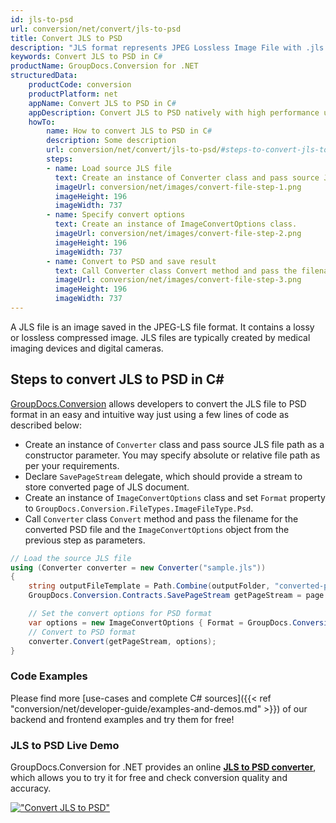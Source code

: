 ```yaml
---
id: jls-to-psd
url: conversion/net/convert/jls-to-psd
title: Convert JLS to PSD
description: "JLS format represents JPEG Lossless Image File with .jls extension. Learn how to convert JLS to PSD file programmatically in C# language using GroupDocs.Conversion for .NET library."
keywords: Convert JLS to PSD in C#
productName: GroupDocs.Conversion for .NET
structuredData:
    productCode: conversion
    productPlatform: net
    appName: Convert JLS to PSD in C#
    appDescription: Convert JLS to PSD natively with high performance using C# language and server side GroupDocs.Conversion for .NET APIs, without the use of any software like Microsoft or Open Office.
    howTo:
        name: How to convert JLS to PSD in C# 
        description: Some description
        url: conversion/net/convert/jls-to-psd/#steps-to-convert-jls-to-psd-in-c
        steps:
        - name: Load source JLS file 
          text: Create an instance of Converter class and pass source JLS file path as a constructor parameter. You may specify absolute or relative file path as per your requirements. 
          imageUrl: conversion/net/images/convert-file-step-1.png
          imageHeight: 196
          imageWidth: 737
        - name: Specify convert options 
          text: Create an instance of ImageConvertOptions class.
          imageUrl: conversion/net/images/convert-file-step-2.png
          imageHeight: 196
          imageWidth: 737
        - name: Convert to PSD and save result 
          text: Call Converter class Convert method and pass the filename for the converted HTML file and the ImageConvertOptions object from the previous step as parameters.
          imageUrl: conversion/net/images/convert-file-step-3.png
          imageHeight: 196
          imageWidth: 737
---
```


A JLS file is an image saved in the JPEG-LS file format. It contains a lossy or lossless compressed image. JLS files are typically created by medical imaging devices and digital cameras.

## Steps to convert JLS to PSD in C#

[GroupDocs.Conversion](https://products.groupdocs.com/conversion/net) allows developers to convert the JLS file to PSD format in an easy and intuitive way just using a few lines of code as described below:

* Create an instance of `Converter` class and pass source JLS file path as a constructor parameter. You may specify absolute or relative file path as per your requirements. 
* Declare `SavePageStream` delegate, which should provide a stream to store converted page of JLS document.
* Create an instance of `ImageConvertOptions` class and set `Format` property to `GroupDocs.Conversion.FileTypes.ImageFileType.Psd`.
* Call `Converter` class `Convert` method and pass the filename for the converted PSD file and the `ImageConvertOptions` object from the previous step as parameters.

```csharp
// Load the source JLS file
using (Converter converter = new Converter("sample.jls"))
{
    string outputFileTemplate = Path.Combine(outputFolder, "converted-page-{0}.psd");
    GroupDocs.Conversion.Contracts.SavePageStream getPageStream = page => new FileStream(string.Format(outputFileTemplate, page), FileMode.Create);

    // Set the convert options for PSD format
    var options = new ImageConvertOptions { Format = GroupDocs.Conversion.FileTypes.ImageFileType.Psd };   
    // Convert to PSD format
    converter.Convert(getPageStream, options);
}
```

### Code Examples

Please find more [use-cases and complete C# sources]({{< ref "conversion/net/developer-guide/examples-and-demos.md" >}}) of our backend and frontend examples and try them for free!

### JLS to PSD Live Demo

GroupDocs.Conversion for .NET provides an online [**JLS to PSD converter**](https://products.groupdocs.app/conversion/jls-to-psd), which allows you to try it for free and check conversion quality and accuracy.

[!["Convert JLS to PSD"](conversion/net/images/convert-to-psd/convert-jls-to-psd.png)](https://products.groupdocs.app/conversion/jls-to-psd)